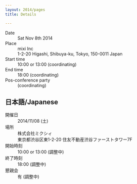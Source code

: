 ```yaml
---
layout: 2014/pages
title: Details

---
```

<dl>
  <dt>Date</dt>
  <dd>Sat Nov 8th 2014</dd>

  <dt>Place</dt>
  <dd>mixi Inc<br />
  1-2-20 Higashi, Shibuya-ku, Tokyo, 150-0011 Japan</dd>

  <dt>Start time</dt>
  <dd>10:00 or 13:00 (coordinating)</dd>

  <dt>End time</dt>
  <dd>18:00 (coordinating)</dd>

  <dt>Pos-conference party</dt>
  <dd>(coordinating)</dd>
</dl>

## 日本語/Japanese

<dl>
  <dt>開催日</dt>
  <dd>2014/11/08 (土)</dd>

  <dt>場所</dt>
  <dd>株式会社ミクシィ<br />
  東京都渋谷区東1-2-20 住友不動産渋谷ファーストタワー7F</dd>

  <dt>開始時刻</dt>
  <dd>10:00 or 13:00 (調整中)</dd>

  <dt>終了時刻</dt>
  <dd>18:00 (調整中)</dd>

  <dt>懇親会</dt>
  <dd>有 (調整中)</dd>
</dl>
